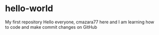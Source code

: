 # hello-world
My first repository
Hello everyone, cmazara77 here and I am learning how to code and make commit changes on GitHub
